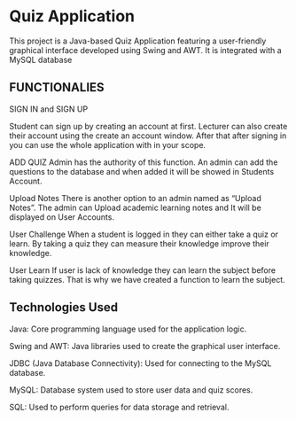 
# Quiz Application

This project is a Java-based Quiz Application featuring a user-friendly graphical interface developed using Swing and AWT. It is integrated with a MySQL database 


## FUNCTIONALIES
SIGN IN and SIGN UP

Student can sign up by creating an account at first. Lecturer can also create their account using the create an account window. After that after signing in you can use the whole application with in your scope.

ADD QUIZ
Admin has the authority of this function. An admin can add the questions to the database and when added it will be showed in Students Account.

Upload Notes
There is another option to an admin named as “Upload Notes”. The admin can Upload academic learning notes and It will be displayed on User Accounts.

User Challenge
When a student is logged in they can either take a quiz or learn. By taking a quiz they can measure their knowledge improve their knowledge.

User Learn
If user is lack of knowledge they can learn the subject before taking quizzes. That is why we have created a function to learn the subject.

## Technologies Used
Java: Core programming language used for the application logic.

Swing and AWT: Java libraries used to create the graphical user interface.

JDBC (Java Database Connectivity): Used for connecting to the MySQL database.

MySQL: Database system used to store user data and quiz scores.

SQL: Used to perform queries for data storage and retrieval.
